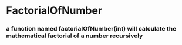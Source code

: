# FactorialOfNumber

### a function named factorialOfNumber(int) will calculate the mathematical factorial of a number recursively
